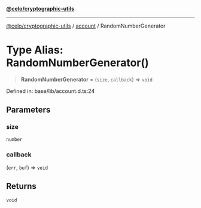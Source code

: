 [**@celo/cryptographic-utils**](../../README.md)

***

[@celo/cryptographic-utils](../../modules.md) / [account](../README.md) / RandomNumberGenerator

# Type Alias: RandomNumberGenerator()

> **RandomNumberGenerator** = (`size`, `callback`) => `void`

Defined in: base/lib/account.d.ts:24

## Parameters

### size

`number`

### callback

(`err`, `buf`) => `void`

## Returns

`void`

